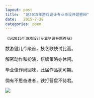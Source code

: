```yaml
---
layout: post
title:  "记2015年游戏设计专业毕设开题答辩"
date:   2015-7-28
categories: poem
---
```

`《记2015年游戏设计专业毕设开题答辩》`

数游健儿今聚首，技艺联袂试比高。

解密动作和扮演，棋牌策略亦休闲。

毕业佳作尚回味，此届作品犹可期。

倘有不思奋进者，铁打营盘不待君。

<!--more-->

![]({{site.url}}/Images/5.png)
